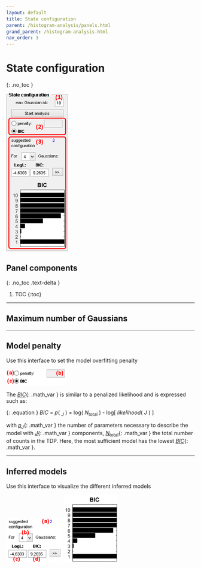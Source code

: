 ```yaml
---
layout: default
title: State configuration
parent: /histogram-analysis/panels.html
grand_parent: /histogram-analysis.html
nav_order: 3
---
```


# State configuration
{: .no_toc }

<a href="../../assets/images/gui/HA-panel-state-configuration.png"><img src="../../assets/images/gui/HA-panel-state-configuration.png" style="max-width: 166px;"/></a>

## Panel components
{: .no_toc .text-delta }

1. TOC
{:toc}


---

## Maximum number of Gaussians


---

## Model penalty

Use this interface to set the model overfitting penalty

<img src="../../assets/images/gui/HA-panel-state-configuration-penalty.png" style="max-width: 160px;"/>

The 
[*BIC*](){: .math_var } is similar to a penalized likelihood and is expressed such as:

{: .equation }
*BIC* = *p*( <sub>*J*</sub> ) &#215; log( *N*<sub>total</sub> ) - log[ *likelihood*( *J* ) ]

with 
[*p*<sub>*J*</sub>](){: .math_var } the number of parameters necessary to describe the model with 
[*J*](){: .math_var } components, 
[*N*<sub>total</sub>](){: .math_var } the total number of counts in the TDP.
Here, the most sufficient model has the lowest 
[*BIC*](){: .math_var }.


---

## Inferred models

Use this interface to visualize the different inferred models

<img src="../../assets/images/gui/HA-panel-state-configuration-models.png" style="max-width: 150px;"/>

<img src="../../assets/images/gui/HA-panel-state-configuration-bic.png" style="max-width: 147px;"/>
